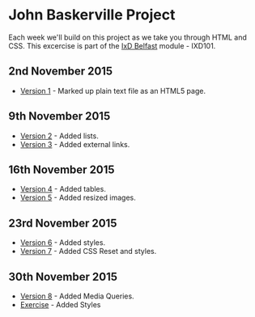 John Baskerville Project
========================

Each week we'll build on this project as we take you through HTML and CSS. This excercise is part of the [IxD Belfast](http://ixdbelfast.org) module - IXD101.

2nd November 2015
-----------------
+ [Version 1](https://marksleator.github.io/john-baskerville/version1.html) - Marked up plain text file as an HTML5 page.

9th November 2015
-----------------
+ [Version 2](https://marksleator.github.io/john-baskerville/version-2.html) - Added lists.
+ [Version 3](https://marksleator.github.io/john-baskerville/version-3.html) - Added external links.

16th November 2015
-----------------
+ [Version 4](https://marksleator.github.io/john-baskerville/version-4.html) - Added tables.
+ [Version 5](https://marksleator.github.io/john-baskerville/version-5.html) - Added resized images.

23rd November 2015
-----------------
+ [Version 6](https://marksleator.github.io/john-baskerville/version-6.html) - Added styles.
+ [Version 7](https://marksleator.github.io/john-baskerville/version-7.html) - Added CSS Reset and styles.

30th November 2015
-----------------
+ [Version 8](https://marksleator.github.io/john-baskerville/version-8.html) - Added Media Queries.
+ [Exercise](https://marksleator.github.io/john-baskerville/baskerville-exercise.html) - Added Styles
